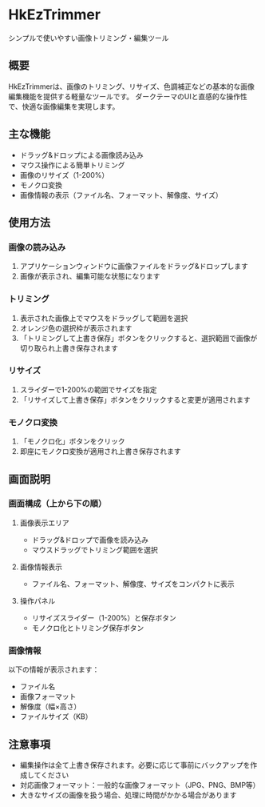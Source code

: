 # HkEzTrimmer

シンプルで使いやすい画像トリミング・編集ツール

## 概要

HkEzTrimmerは、画像のトリミング、リサイズ、色調補正などの基本的な画像編集機能を提供する軽量なツールです。
ダークテーマのUIと直感的な操作性で、快適な画像編集を実現します。

## 主な機能

- ドラッグ&ドロップによる画像読み込み
- マウス操作による簡単トリミング
- 画像のリサイズ（1-200%）
- モノクロ変換
- 画像情報の表示（ファイル名、フォーマット、解像度、サイズ）

## 使用方法

### 画像の読み込み
1. アプリケーションウィンドウに画像ファイルをドラッグ&ドロップします
2. 画像が表示され、編集可能な状態になります

### トリミング
1. 表示された画像上でマウスをドラッグして範囲を選択
2. オレンジ色の選択枠が表示されます
3. 「トリミングして上書き保存」ボタンをクリックすると、選択範囲で画像が切り取られ上書き保存されます

### リサイズ
1. スライダーで1-200%の範囲でサイズを指定
2. 「リサイズして上書き保存」ボタンをクリックすると変更が適用されます

### モノクロ変換
1. 「モノクロ化」ボタンをクリック
2. 即座にモノクロ変換が適用され上書き保存されます

## 画面説明

### 画面構成（上から下の順）
1. 画像表示エリア
   - ドラッグ&ドロップで画像を読み込み
   - マウスドラッグでトリミング範囲を選択

2. 画像情報表示
   - ファイル名、フォーマット、解像度、サイズをコンパクトに表示

3. 操作パネル
   - リサイズスライダー（1-200%）と保存ボタン
   - モノクロ化とトリミング保存ボタン

### 画像情報
以下の情報が表示されます：
- ファイル名
- 画像フォーマット
- 解像度（幅×高さ）
- ファイルサイズ（KB）

## 注意事項

- 編集操作は全て上書き保存されます。必要に応じて事前にバックアップを作成してください
- 対応画像フォーマット：一般的な画像フォーマット（JPG、PNG、BMP等）
- 大きなサイズの画像を扱う場合、処理に時間がかかる場合があります
